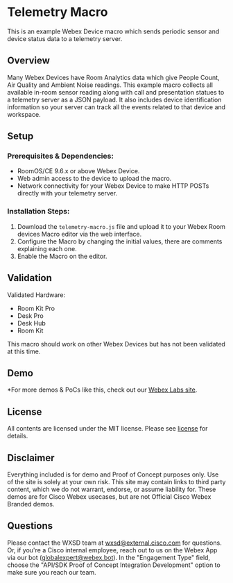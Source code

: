 # Telemetry Macro

This is an example Webex Device macro which sends periodic sensor and device status data to a telemetry server. 

## Overview

Many Webex Devices have Room Analytics data which give People Count, Air Quality and Ambient Noise readings. This example macro collects all available in-room sensor reading along with call and presentation statues to a telemetry server as a JSON payload. It also includes device identification  information so your server can track all the events related to that device and workspace.


## Setup

### Prerequisites & Dependencies: 

- RoomOS/CE 9.6.x or above Webex Device.
- Web admin access to the device to upload the macro.
- Network connectivity for your Webex Device to make HTTP POSTs directly with your telemetry server.


### Installation Steps:
1. Download the ``telemetry-macro.js`` file and upload it to your Webex Room devices Macro editor via the web interface.
2. Configure the Macro by changing the initial values, there are comments explaining each one.
3. Enable the Macro on the editor.
    
## Validation

Validated Hardware:

* Room Kit Pro
* Desk Pro
* Desk Hub
* Room Kit

This macro should work on other Webex Devices but has not been validated at this time.


## Demo

*For more demos & PoCs like this, check out our [Webex Labs site](https://collabtoolbox.cisco.com/webex-labs).


## License
All contents are licensed under the MIT license. Please see [license](LICENSE) for details.


## Disclaimer
Everything included is for demo and Proof of Concept purposes only. Use of the site is solely at your own risk. This site may contain links to third party content, which we do not warrant, endorse, or assume liability for. These demos are for Cisco Webex usecases, but are not Official Cisco Webex Branded demos.


## Questions
Please contact the WXSD team at [wxsd@external.cisco.com](mailto:wxsd@external.cisco.com?subject=telemetry-macro) for questions. Or, if you're a Cisco internal employee, reach out to us on the Webex App via our bot (globalexpert@webex.bot). In the "Engagement Type" field, choose the "API/SDK Proof of Concept Integration Development" option to make sure you reach our team. 
